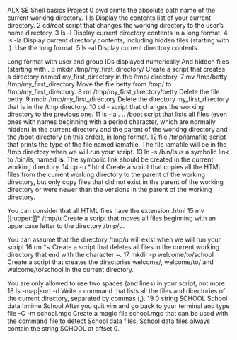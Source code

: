 ALX SE Shell basics Project
0 pwd prints the absolute path name of the current working directory.
1 ls Display the contents list of your current directory. 
2 cd/root script that changes the working directory to the user’s home directory.
3 ls -l Display current directory contents in a long format.
4 ls -la Display current directory contents, including hidden files (starting with .). Use the long format.
5 ls -al Display current directory contents.

Long format
with user and group IDs displayed numerically
And hidden files (starting with .
6 mkdir /tmp/my_first_directory/ Create a script that creates a directory named my_first_directory in the /tmp/ directory.
7 mv /tmp/betty /tmp/my_first_directory Move the file betty from /tmp/ to /tmp/my_first_directory.
8 rm /tmp/my_first_directory/betty Delete the file betty.
9 rmdir /tmp/my_first_directory Delete the directory my_first_directory that is in the /tmp directory.
10 cd - script that changes the working directory to the previous one.
11 ls -la . .. /boot script that lists all files (even ones with names beginning with a period character, which are normally hidden) in the current directory and the parent of the working directory and the /boot directory (in this order), in long format.
12  file /tmp/iamafile script that prints the type of the file named iamafile. The file iamafile will be in the /tmp directory when we will run your script.
13 ln -s /bin/ls _ls_ a symbolic link to /bin/ls, named __ls__. The symbolic link should be created in the current working directory.
14 cp -u *.html Create a script that copies all the HTML files from the current working directory to the parent of the working directory, but only copy files that did not exist in the parent of the working directory or were newer than the versions in the parent of the working directory.

You can consider that all HTML files have the extension .html
15 mv [[:upper:]]* /tmp/u Create a script that moves all files beginning with an uppercase letter to the directory /tmp/u.

You can assume that the directory /tmp/u will exist when we will run your script
16 rm *~ Create a script that deletes all files in the current working directory that end with the character ~.
17 mkdir -p welcome/to/school Create a script that creates the directories welcome/, welcome/to/ and welcome/to/school in the current directory.

You are only allowed to use two spaces (and lines) in your script, not more.
18 ls -map|sort -d Write a command that lists all the files and directories of the current directory, separated by commas (,).
19 0 string SCHOOL School data
!:mime School
After you quit vim and go back to your terminal and type
file -C -m school.mgc
Create a magic file school.mgc that can be used with the command file to detect School data files. School data files always contain the string SCHOOL at offset 0. 
